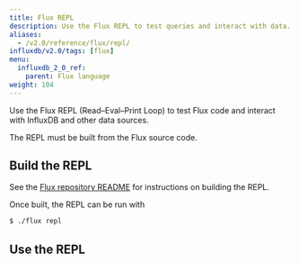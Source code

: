 ```yaml
---
title: Flux REPL
description: Use the Flux REPL to test queries and interact with data.
aliases:
  - /v2.0/reference/flux/repl/
influxdb/v2.0/tags: [flux]
menu:
  influxdb_2_0_ref:
    parent: Flux language
weight: 104
---
```


Use the Flux REPL (Read–Eval–Print Loop) to test Flux code and interact with InfluxDB and other data sources.

The REPL must be built from the Flux source code.

## Build the REPL

See the [Flux repository README](https://github.com/influxdata/flux#requirements) for instructions on building the REPL.

Once built, the REPL can be run with

```sh
$ ./flux repl
```

## Use the REPL

